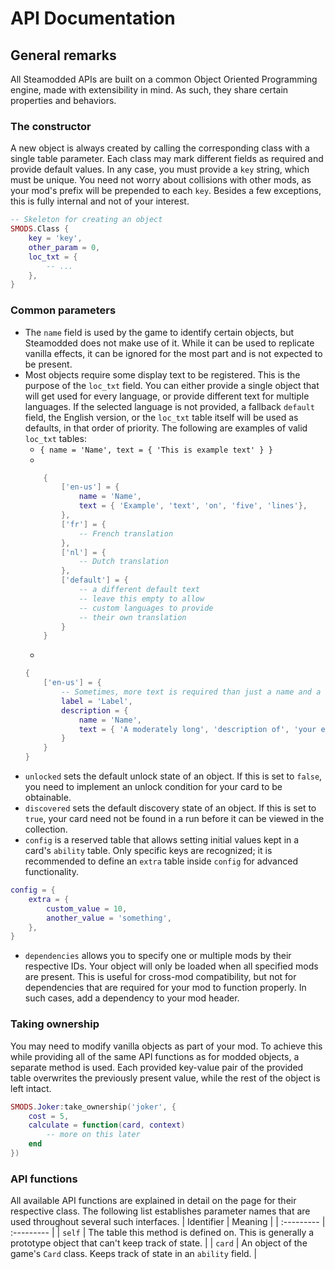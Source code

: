 # API Documentation
## General remarks
All Steamodded APIs are built on a common Object Oriented Programming engine, made with extensibility in mind. As such, they share certain properties and behaviors.
### The constructor
A new object is always created by calling the corresponding class with a single table parameter. Each class may mark different fields as required and provide default values. In any case, you must provide a `key` string, which must be unique. You need not worry about collisions with other mods, as your mod's prefix will be prepended to each `key`. Besides a few exceptions, this is fully internal and not of your interest.
```lua
-- Skeleton for creating an object
SMODS.Class {
	key = 'key',
	other_param = 0,
	loc_txt = {
		-- ...
	},
}
``` 

### Common parameters
- The `name` field is used by the game to identify certain objects, but Steamodded does not make use of it. While it can be used to replicate vanilla effects, it can be ignored for the most part and is not expected to be present.
- Most objects require some display text to be registered. This is the purpose of the `loc_txt` field. You can either provide a single object that will get used for every language, or provide different text for multiple languages. If the selected language is not provided, a fallback `default` field, the English version, or the `loc_txt` table itself will be used as defaults, in that order of priority. The following are examples of valid `loc_txt` tables:
	- `{ name = 'Name', text = { 'This is example text' } }`
	-
	```lua
		{
			['en-us'] = {
				name = 'Name',
				text = { 'Example', 'text', 'on', 'five', 'lines'},
			},
			['fr'] = {
				-- French translation
			},
			['nl'] = {
				-- Dutch translation
			},
			['default'] = {
				-- a different default text
				-- leave this empty to allow
				-- custom languages to provide
				-- their own translation
			}
		}
	```
	-
	```lua
	{
		['en-us'] = {
			-- Sometimes, more text is required than just a name and a description
			label = 'Label',
			description = {
				name = 'Name',
				text = { 'A moderately long', 'description of', 'your effect.' }
			}
		}
	}
	```
- `unlocked` sets the default unlock state of an object. If this is set to `false`, you need to implement an unlock condition for your card to be obtainable.
- `discovered` sets the default discovery state of an object. If this is set to `true`, your card need not be found in a run before it can be viewed in the collection.
- `config` is a reserved table that allows setting initial values kept in a card's `ability` table. Only specific keys are recognized; it is recommended to define an `extra` table inside `config` for advanced functionality.
```lua
config = {
	extra = {
		custom_value = 10,
		another_value = 'something',
	},
}
```
- `dependencies` allows you to specify one or multiple mods by their respective IDs. Your object will only be loaded when all specified mods are present. This is useful for cross-mod compatibility, but not for dependencies that are required for your mod to function properly. In such cases, add a dependency to your mod header.

### Taking ownership
You may need to modify vanilla objects as part of your mod. To achieve this while providing all of the same API functions as for modded objects, a separate method is used. Each provided key-value pair of the provided table overwrites the previously present value, while the rest of the object is left intact.
```lua
SMODS.Joker:take_ownership('joker', {
	cost = 5,
	calculate = function(card, context)
		-- more on this later
	end
})
```

### API functions
All available API functions are explained in detail on the page for their respective class. The following list establishes parameter names that are used throughout several such interfaces.
| Identifier 	| Meaning 		|
| :--------- 	| :--------- 	|
| `self`		| The table this method is defined on. This is generally a prototype object that can't keep track of state. |
| `card`		| An object of the game's `Card` class. Keeps track of state in an `ability` field. |